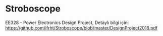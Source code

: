 ﻿# Stroboscope
EE328 - Power Electronics Design Project, Detaylı bilgi için: https://github.com/ifrht/Stroboscope/blob/master/DesignProject2018.pdf
